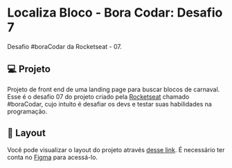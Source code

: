 # Localiza Bloco - Bora Codar: Desafio 7
Desafio #boraCodar da Rocketseat - 07.


## 💻 Projeto

Projeto de front end de uma landing page para buscar blocos de carnaval.
Esse é o desafio 07 do projeto criado pela <a href="https://www.rocketseat.com.br/">Rocketseat</a> chamado #boraCodar, cujo intuito é desafiar os devs e testar suas habilidades na programação.

## 🔖 Layout

Você pode visualizar o layout do projeto através [desse link](https://www.figma.com/community/file/1207675804423978995). É necessário ter conta no [Figma](http://figma.com/) para acessá-lo.
